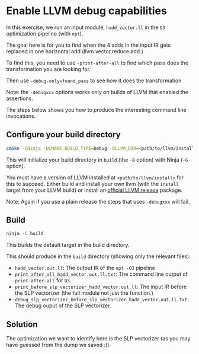 # Enable LLVM debug capabilities #

In this exercise, we run an input module, `hadd_vector.ll` in the `O3` optimization pipeline (with `opt`).

The goal here is for you to find when the 4 adds in the input IR gets replaced in one horizontal add (llvm.vector.reduce.add.)

To find this, you need to use `-print-after-all` to find which pass does the transformation you are looking for.

Then use `-debug-only=found_pass` to see how it does the transformation.

Note: the `-debugxxx` options works only on builds of LLVM that enabled the assertions.

The steps below shows you how to produce the interesting command line invocations.

## Configure your build directory ##

```bash
cmake -GNinja -DCMAKE_BUILD_TYPE=Debug -DLLVM_DIR=<path/to/llvm/install>/lib/cmake/llvm -Bbuild .
```

This will initialize your build directory in `build` (the `-B` option) with Ninja (`-G` option).

You must have a version of LLVM installed at `<path/to/llvm/install>` for this to succeed.
Either build and install your own llvm (with the `install` target from your LLVM build) or install an [official LLVM release](https://releases.llvm.org/) package.

Note: Again if you use a plain release the steps that uses `-debugxxx` will fail.

## Build ##

```bash
ninja -C build
```

This builds the default target in the build directory.

This should produce in the `build` directory (showing only the relevant files):
* `hadd_vector.out.ll`: The output IR of the `opt -O3` pipeline
* `print_after_all_hadd_vector.out.ll.txt`: The command line output of `print-after-all` for `O3`.
* `print_before_slp_vectorizer_hadd_vector.out.ll`: The input IR before the SLP vectorizer (the full module not just the function.)
* `debug_slp_vectorizer_before_slp_vectorizer_hadd_vector.out.ll.txt`: The debug ouput of the SLP vectorizer.

## Solution ##

The optimization we want to identify here is the SLP vectorizer (as you may have guessed from the dump we saved :)).


